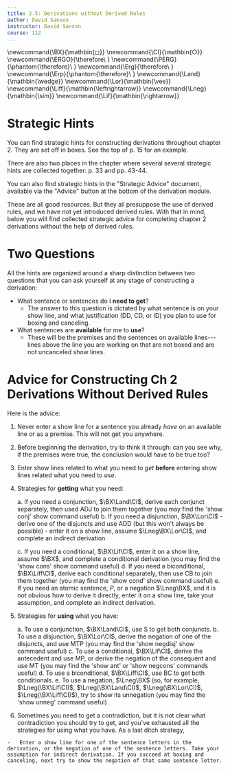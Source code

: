 ```yaml
---
title: 2.5: Derivations without Derived Rules 
author: David Sanson
instructor: David Sanson
course: 112
...
```


\newcommand{\BX}{\mathbin{◻}}
\newcommand{\CI}{\mathbin{○}}
\newcommand{\ERGO}{\therefore\ }
\newcommand{\PERG}{\phantom{\therefore}\ }
\newcommand{\Erg}{\therefore\ }
\newcommand{\Erp}{\phantom{\therefore}\ }
\newcommand{\Land}{\mathbin{\wedge}}
\newcommand{\Lor}{\mathbin{\vee}}
\newcommand{\Liff}{\mathbin{\leftrightarrow}}
\newcommand{\Lneg}{\mathbin{\sim}}
\newcommand{\Lif}{\mathbin{\rightarrow}}

# Strategic Hints

You can find strategic hints for constructing derivations throughout chapter 2. They are set off in boxes. See the top of p. 15 for an example.

There are also two places in the chapter where several several strategic hints are collected together: p. 33 and pp. 43-44.

You can also find strategic hints in the "Strategic Advice" document, available via the "Advice" button at the bottom of the derivation module.

These are all good resources. But they all presuppose the use of derived rules, and we have not yet introduced derived rules. With that in mind, below you will find collected strategic advice for completing chapter 2 derivations without the help of derived rules.

# Two Questions

All the hints are organized around a sharp distinction between two questions that you can ask yourself at any stage of constructing a derivation:

-   What sentence or sentences do I **need to get**?
    -   The answer to this question is dictated by what sentence is on
        your show line, and what justification (DD, CD, or ID) you plan
        to use for boxing and canceling.
-   What sentences are **available** for me to **use**?
    -   These will be the premises and the sentences on available
        lines---lines above the line you are working on that are not
        boxed and are not uncanceled show lines.



# Advice for Constructing Ch 2 Derivations Without Derived Rules

Here is the advice:

1.  Never enter a show line for a sentence you already *have* on an
    available line or as a premise. This will not get you anywhere.

2.  Before beginning the derivation, try to think it through: can you
    see why, if the premises were true, the conclusion would have to be
    true too?

3.  Enter show lines related to what you need to *get* **before**
    entering show lines related what you need to *use*.

4.  Strategies for **getting** what you need:

    a.  If you need a conjunction, $\BX\Land\CI$, derive each conjunct
        separately, then used ADJ to join them together (you may find
        the 'show conj' show command useful)
    b.  If you need a disjunction, $\BX\Lor\CI$
        -   derive one of the disjuncts and use ADD (but this won't
            always be possible)
        -   enter it on a show line, assume $\Lneg\BX\Lor\CI$, and
            complete an indirect derivation

    c.  If you need a conditional, $\BX\Lif\CI$, enter it on a show
        line, assume $\BX$, and complete a conditional derivation (you
        may find the 'show cons' show command useful)
    d.  If you need a biconditional, $\BX\Liff\CI$, derive each
        conditional separately, then use CB to join them together (you
        may find the 'show cond' show command useful)
    e.  If you need an atomic sentence, $P$, or a negation $\Lneg\BX$,
        and it is not obvious how to derive it directly, enter it on a
        show line, take your assumption, and complete an indirect
        derivation.

5.  Strategies for **using** what you have:

    a.  To use a conjunction, $\BX\Land\CI$, use S to get both
        conjuncts.
    b.  To use a disjunction, $\BX\Lor\CI$, derive the negation of one
        of the disjuncts, and use MTP (you may find the 'show negdisj'
        show command useful)
    c.  To use a conditional, $\BX\Lif\CI$, derive the antecedent and
        use MP, or derive the negation of the consequent and use MT (you
        may find the 'show ant' or 'show negcons' commands useful)
    d.  To use a biconditional, $\BX\Liff\CI$, use BC to get both
        conditionals.
    e.  To use a negation, $\Lneg\BX$ (so, for example,
        $\Lneg(\BX\Lif\CI)$, $\Lneg(\BX\Land\CI)$, $\Lneg(\BX\Lor\CI)$,
        $\Lneg(\BX\Liff\CI)$), try to show its unnegation (you may find
        the 'show unneg' command useful)

6.   Sometimes you need to get a contradiction, but it is not clear what contradiction you should try to get, and you've exhausted all the strategies for using what you have. As a last ditch strategy,

    -   Enter a show line for one of the sentence letters in the derivation, or the negation of one of the sentence letters. Take your assumption for indirect derivation. If you succeed at boxing and canceling, next try to show the negation of that same sentence letter.



